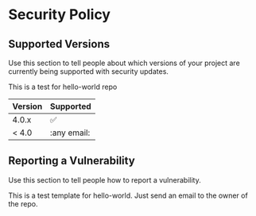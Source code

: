 # Security Policy

## Supported Versions

Use this section to tell people about which versions of your project are
currently being supported with security updates.

This is a test for hello-world repo

| Version | Supported          |
| ------- | ------------------ |
| 4.0.x   | :white_check_mark: |
| < 4.0   | :any email:        |

## Reporting a Vulnerability

Use this section to tell people how to report a vulnerability.

This is a test template for hello-world.
Just send an email to the owner of the repo.

